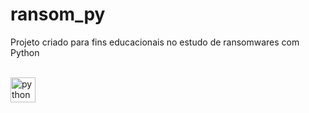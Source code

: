 # ransom_py
Projeto criado para fins educacionais no estudo de ransomwares
com Python 

<div style="display: inline_block"><br>
    <img align="center" alt="python" height="40" width="40"  src="https://cdn.jsdelivr.net/gh/devicons/devicon/icons/python/python-original-wordmark.svg" />
</div>     
